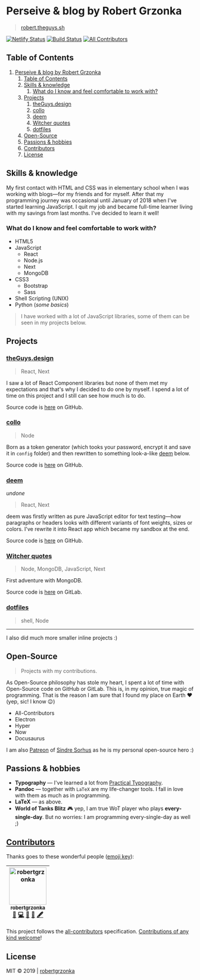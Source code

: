 # Perseive & blog by Robert Grzonka
> [robert.theguys.sh]

[![Netlify Status](https://api.netlify.com/api/v1/badges/fef9581c-f70c-4af9-952d-40a631e0c577/deploy-status)](https://app.netlify.com/sites/robertgrzonka/deploys) [![Build Status](https://travis-ci.com/robertgrzonka/robertgrzonka.svg?branch=master)](https://travis-ci.com/robertgrzonka/robertgrzonka) [![All Contributors](https://img.shields.io/badge/all_contributors-1-orange.svg?style=flat-square)](#contributors)

## Table of Contents
1. [Perseive & blog by Robert Grzonka](#perseive--blog-by-robert-grzonka)
   1. [Table of Contents](#table-of-contents)
   2. [Skills & knowledge](#skills--knowledge)
      1. [What do I know and feel comfortable to work with?](#what-do-i-know-and-feel-comfortable-to-work-with)
   3. [Projects](#projects)
      1. [theGuys.design](#theguysdesign)
      2. [collo](#collo)
      3. [deem](#deem)
      4. [Witcher quotes](#witcher-quotes)
      5. [dotfiles](#dotfiles)
   4. [Open-Source](#open-source)
   5. [Passions & hobbies](#passions--hobbies)
   6. [Contributors](#contributors)
   7. [License](#license)


## Skills & knowledge

My first contact with HTML and CSS was in elementary school when I was working with blogs—for my friends and for myself. After that my programming journey was occasional until January of 2018 when I've started learning JavaScript. I quit my job and became full-time learner living with my savings from last months. I've decided to learn it well!

### What do I know and feel comfortable to work with?
* HTML5
* JavaScript
  * React
  * Node.js
  * Next
  * MongoDB
* CSS3
  * Bootstrap
  * Sass
* Shell Scripting (UNIX)
* Python (_some basics_)

> I have worked with a lot of JavaScript libraries, some of them can be seen in my projects below.

## Projects

### [theGuys.design](https://theguys.design)

> React, Next
  
  I saw a lot of React Component libraries but none of them met my expectations and that's why I decided to do one by myself. I spend a lot of time on this project and I still can see how much is to do.
  
  Source code is [here](https://github.com/robertgrzonka/theguys) on GitHub.
  
### [collo](https://collo.theguys.app)

> Node
  
  Born as a token generator (which tooks your password, encrypt it and save it in `config` folder) and then rewritten to something look-a-like [deem](#Projects--deem) below.
  
  Source code is [here](https://github.com/robertgrzonka/collo) on GitHub.

### [deem](https://deem.theguys.app) 
_undone_

> React, Next
  
deem was firstly written as pure JavaScript editor for text testing—how paragraphs or headers looks with different variants of font weights, sizes or colors. I've rewrite it into React app which became my sandbox at the end.
  
Source code is [here](https://github.com/robertgrzonka/deem) on GitHub.
  
### [Witcher quotes](https://wiedzmin.now.sh)

> Node, MongoDB, JavaScript, Next
  
First adventure with MongoDB.
  
Source code is [here](https://gitlab.com/robertgrzonka/witcher-quotes) on GitLab.
  
### [dotfiles](https://github.com/robertgrzonka/dotfiles)

> shell, Node

---

I also did much more smaller inline projects :)

## Open-Source

> Projects with my contributions.

As Open-Source philosophy has stole my heart, I spent a lot of time with Open-Source code on GitHub or GitLab. This is, in my opinion, true magic of programming. That is the reason I am sure that I found my place on Earth :heart: (yep, sic! I know :wink:)

* All-Contributors
* Electron
* Hyper
* Now
* Docusaurus

I am also [Patreon](https://patreon.com) of [Sindre Sorhus](https://github.com/sindresorhus) as he is my personal open-source hero :)

## Passions & hobbies

* **Typography** — I've learned a lot from [Practical Typography](https://practicaltypography.com).
* **Pandoc** — together with `LaTeX` are my life-changer tools. I fall in love with them as much as in programming.
* **LaTeX** — as above.
* **World of Tanks Blitz** :video_game: yep, I am true WoT player who plays **every-single-day**. But no worries: I am programming every-single-day as well ;)

## [Contributors](CONTRIBUTING.md)

Thanks goes to these wonderful people ([emoji key](https://allcontributors.org/docs/en/emoji-key)):

<!-- ALL-CONTRIBUTORS-LIST:START - Do not remove or modify this section -->
<!-- prettier-ignore -->
| [<img src="https://avatars0.githubusercontent.com/u/35585466?v=4" width="100px;" alt="robertgrzonka"/><br /><sub><b>robertgrzonka</b></sub>](https://robert.theguys.sh)<br />[🎨](#design-robertgrzonka "Design") [💻](https://github.com/robertgrzonka/robertgrzonka/commits?author=robertgrzonka "Code") [📝](#blog-robertgrzonka "Blogposts") [💼](#business-robertgrzonka "Business development") [🖋](#content-robertgrzonka "Content") |
| :---: |
<!-- ALL-CONTRIBUTORS-LIST:END -->

This project follows the [all-contributors](https://github.com/all-contributors/all-contributors) specification. [Contributions of any kind welcome](CONTRIBUTING.md)!

## License
MIT © 2019 | [robertgrzonka](mailto:robert@theguys.sh)


[robert.theguys.sh]: https://robert.theguys.sh
